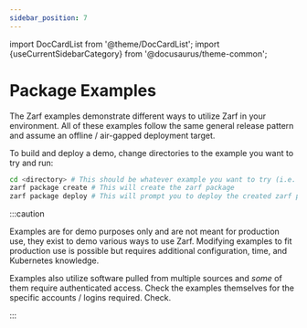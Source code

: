 ```yaml
---
sidebar_position: 7
---
```


import DocCardList from '@theme/DocCardList';
import {useCurrentSidebarCategory} from '@docusaurus/theme-common';

# Package Examples

The Zarf examples demonstrate different ways to utilize Zarf in your environment.  All of these examples follow the same general release pattern and assume an offline / air-gapped deployment target.

To build and deploy a demo, change directories to the example you want to try and run:

```bash
cd <directory> # This should be whatever example you want to try (i.e. game)
zarf package create # This will create the zarf package
zarf package deploy # This will prompt you to deploy the created zarf package
```

:::caution

Examples are for demo purposes only and are not meant for production use, they exist to demo various ways to use Zarf. Modifying examples to fit production use is possible but requires additional configuration, time, and Kubernetes knowledge.

Examples also utilize software pulled from multiple sources and _some_ of them require authenticated access. Check the examples themselves for the specific accounts / logins required. Check.

:::

<DocCardList items={useCurrentSidebarCategory().items.slice(1)}/>
